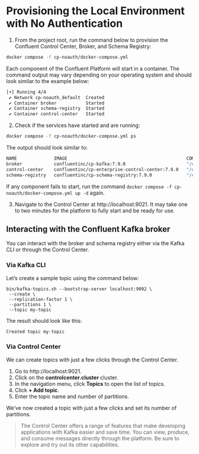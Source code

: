 # Provisioning the Local Environment with No Authentication

1. From the project root, run the command below to provision the Confluent Control Center, Broker, and Schema Registry:

```sh
docker compose -f cp-noauth/docker-compose.yml
```

Each component of the Confluent Platform will start in a container. The command output may vary depending on your operating system and should look similar to the example below:

```sh
[+] Running 4/4
 ✔ Network cp-noauth_default  Created
 ✔ Container broker           Started
 ✔ Container schema-registry  Started
 ✔ Container control-center   Started
```

2. Check if the services have started and are running:

```sh
docker compose -f cp-noauth/docker-compose.yml ps
```

The output should look similar to:

```sh
NAME              IMAGE                                             COMMAND                  SERVICE           CREATED         STATUS         PORTS
broker            confluentinc/cp-kafka:7.9.0                       "/etc/confluent/dock…"   broker            2 minutes ago   Up 2 minutes   0.0.0.0:9092->9092/tcp, :::9092->9092/tcp, 0.0.0.0:9101->9101/tcp, :::9101->9101/tcp
control-center    confluentinc/cp-enterprise-control-center:7.9.0   "/etc/confluent/dock…"   control-center    2 minutes ago   Up 2 minutes   0.0.0.0:9021->9021/tcp, :::9021->9021/tcp
schema-registry   confluentinc/cp-schema-registry:7.9.0             "/etc/confluent/dock…"   schema-registry   2 minutes ago   Up 2 minutes   0.0.0.0:8081->8081/tcp, :::8081->8081/tcp
```

If any component fails to start, run the command `docker compose -f cp-noauth/docker-compose.yml up -d` again.

3. Navigate to the Control Center at http://localhost:9021. It may take one to two minutes for the platform to fully start and be ready for use.

## Interacting with the Confluent Kafka broker

You can interact with the broker and schema registry either via the Kafka CLI or through the Control Center.

### Via Kafka CLI

Let’s create a sample topic using the command below:

```
bin/kafka-topics.sh --bootstrap-server localhost:9092 \
 --create \
 --replication-factor 1 \
 --partitions 1 \
 --topic my-topic
```

The result should look like this:

```sh
Created topic my-topic
``` 

### Via Control Center

We can create topics with just a few clicks through the Control Center.

1. Go to http://localhost:9021.
2. Click on the **controlcenter.cluster** cluster.
3. In the navigation menu, click **Topics** to open the list of topics.
4. Click **+ Add topic**.
5. Enter the topic name and number of partitions.

We’ve now created a topic with just a few clicks and set its number of partitions.

> The Control Center offers a range of features that make developing applications with Kafka easier and save time. You can view, produce, and consume messages directly through the platform. Be sure to explore and try out its other capabilities.